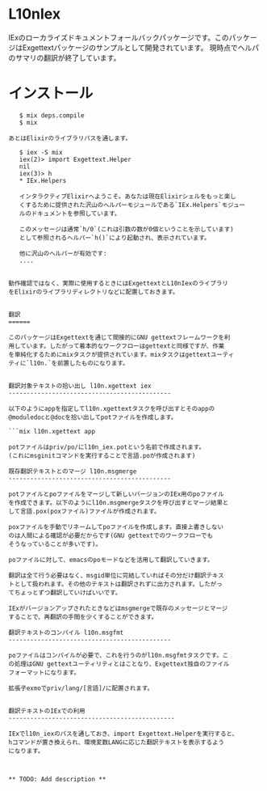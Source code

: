 L10nIex
=======

IExのローカライズドキュメントフォールバックパッケージです。このパッケー
ジはExgettextパッケージのサンプルとして開発されています。
現時点でヘルパのサマリの翻訳が終了しています。


インストール
============

```$ mix deps.get
   $ mix deps.compile
   $ mix

あとはElixirのライブラリパスを通します。

   $ iex -S mix
   iex(2)> import Exgettext.Helper
   nil
   iex(3)> h 
   * IEx.Helpers
   
   インタラクティブElixirへようこそ。あなたは現在Elixirシェルをもっと楽し
   くするために提供された沢山のヘルパーモジュールである`IEx.Helpers`モジュー
   ルのドキュメントを参照しています。
   
   このメッセージは通常`h/0`(これは引数の数が0個ということを示しています)
   として参照されるヘルパー`h()`により起動され、表示されています。
   
   他に沢山のヘルパーが有効です:
   ....


動作確認ではなく、実際に使用するときにはExgettextとL10nIexのライブラリ
をElixirのライブラリディレクトリなどに配置しておきます。


翻訳
======

このパッケージはExgettextを通じて間接的にGNU gettextフレームワークを利
用しています。したがって着本的なワークフローはgettextと同様ですが、作業
を単純化するためにmixタスクが提供されています。mixタスクはgettextユーティ
ティに`l10n.`を前置したものになります。


翻訳対象テキストの拾い出し l10n.xgettext iex
---------------------------------------------

以下のようにappを指定してl10n.xgettextタスクを呼び出すとそのappの
@moduledocと@docを拾い出してpotファイルを作成します。

```mix l10n.xgettext app

potファイルはpriv/po/にl10n_iex.potという名前で作成されます。
(これにmsginitコマンドを実行することで言語.poが作成されます)

既存翻訳テキストとのマージ l10n.msgmerge
---------------------------------------------

potファイルとpoファイルをマージして新しいバージョンのIEx用のpoファイル
を作成できます。以下のようにl10n.msgmergeタスクを呼び出すとマージ結果と
して言語.pox(poxファイル)ファイルが作成されます。

poxファイルを手動でリネームしてpoファイルを作成します。直接上書きしない
のは人間による確認が必要だからです(GNU gettextでのワークフローでも
そうなっていることが多いです)。

poファイルに対して、emacsのpoモードなどを活用して翻訳していきます。

翻訳は全て行う必要はなく、msgid単位に完結していればその分だけ翻訳テキス
トとして扱われます。その他のテキストは翻訳されずに出力されます。したがっ
てちょっとずつ翻訳していけばいいです。

IExがバージョンアップされたときなどはmsgmergeで既存のメッセージとマージ
することで、再翻訳の手間を少くすることができます。

翻訳テキストのコンパイル l10n.msgfmt
---------------------------------------------

poファイルはコンパイルが必要で、これを行うのがl10n.msgfmtタスクです。こ
の処理はGNU gettextユーティリティとはことなり、Exgettext独自のファイル
フォーマットになります。

拡張子exmoでpriv/lang/[言語]/に配置されます。


翻訳テキストのIExでの利用
----------------------------------------------

IExでl10n_iexのパスを通しておき、import Exgettext.Helperを実行すると、
hコマンドが置き換えられ、環境変数LANGに応じた翻訳テキストを表示するよう
になります。


   
** TODO: Add description **
   
